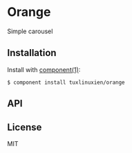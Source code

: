 
# Orange

  Simple carousel

## Installation

  Install with [component(1)](http://component.io):

    $ component install tuxlinuxien/orange

## API



## License

  MIT
